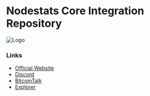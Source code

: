 Nodestats Core Integration Repository
=====================================
![Logo](https://nodestats.info/pics/coins/ns.png)


### Links
- [Official Website](https://nodestats.info/) 
- [Discord](https://discord.gg/cRCF3BqHsk)
- [BitcoinTalk](https://bitcointalk.org/index.php?topic=)
- [Explorer](https://)
